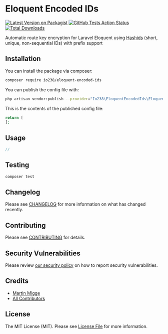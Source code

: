 # Eloquent Encoded IDs

[![Latest Version on Packagist](https://img.shields.io/packagist/v/io238/eloquent-encoded-ids.svg?label=Version)](https://packagist.org/packages/io238/eloquent-encoded-ids)
[![GitHub Tests Action Status](https://github.com/io238/eloquent-encoded-ids/workflows/Tests/badge.svg?branch=master)](https://github.com/io238/eloquent-encoded-ids/actions?query=workflow%3ATests+branch%3Amaster)
[![Total Downloads](https://img.shields.io/packagist/dt/io238/eloquent-encoded-ids.svg?label=Downloads)](https://packagist.org/packages/io238/eloquent-encoded-ids)

Automatic route key encryption for Laravel Eloquent using [Hashids](https://hashids.org/) (short, unique, non-sequential IDs) with prefix support

## Installation

You can install the package via composer:

```bash
composer require io238/eloquent-encoded-ids
```

You can publish the config file with:

```bash
php artisan vendor:publish --provider="Io238\EloquentEncodedIds\EloquentEncodedIdsServiceProvider" --tag="config"
```

This is the contents of the published config file:

```php
return [
];
```

## Usage

```php
//
```

## Testing

```bash
composer test
```

## Changelog

Please see [CHANGELOG](CHANGELOG.md) for more information on what has changed recently.

## Contributing

Please see [CONTRIBUTING](.github/CONTRIBUTING.md) for details.

## Security Vulnerabilities

Please review [our security policy](../../security/policy) on how to report security vulnerabilities.

## Credits

- [Martin Migge](https://github.com/io238)
- [All Contributors](../../contributors)

## License

The MIT License (MIT). Please see [License File](LICENSE.md) for more information.
